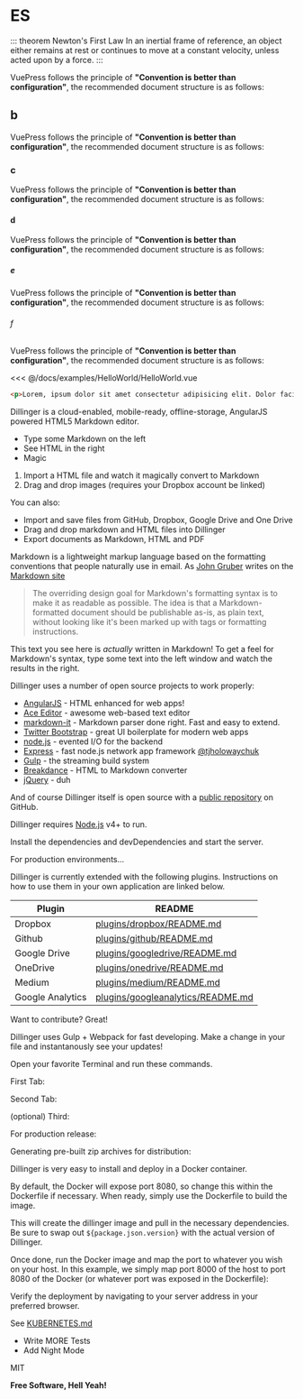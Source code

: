 # ES

::: theorem Newton's First Law
In an inertial frame of reference, an object either remains at rest or continues to move at a constant velocity, unless acted upon by a force.
:::

VuePress follows the principle of **"Convention is better than configuration"**, the recommended document structure is as follows:

## b

VuePress follows the principle of **"Convention is better than configuration"**, the recommended document structure is as follows:

### c

VuePress follows the principle of **"Convention is better than configuration"**, the recommended document structure is as follows:

#### d

VuePress follows the principle of **"Convention is better than configuration"**, the recommended document structure is as follows:

##### e

VuePress follows the principle of **"Convention is better than configuration"**, the recommended document structure is as follows:

###### f

VuePress follows the principle of **"Convention is better than configuration"**, the recommended document structure is as follows:

<Preview>
  <template slot="demo">
    <HelloWorld/>
  </template>

  <<< @/docs/examples/HelloWorld/HelloWorld.vue
</Preview>

```html
<p>Lorem, ipsum dolor sit amet consectetur adipisicing elit. Dolor facilis tempore quidem. Repellendus impedit a assumenda laudantium, sed quis temporibus ea! Minus sequi tempore voluptatum nam fuga ipsa, odio veritatis eveniet quisquam aliquam nostrum quae similique ratione culpa molestiae quidem reprehenderit provident praesentium esse. Obcaecati tenetur eum in, tempore, iusto mollitia nemo recusandae alias molestiae commodi hic aliquam suscipit est totam dignissimos cupiditate! Saepe, ex aut. Porro facilis minima minus et expedita veritatis quisquam neque vero nostrum enim officiis quibusdam placeat veniam suscipit assumenda eum pariatur id, aliquid alias eligendi sunt quis ullam aspernatur exercitationem? Dolorum esse assumenda earum nisi voluptatum? Inventore culpa ab corrupti nesciunt, laborum praesentium, fuga quos perspiciatis odit sit magni officiis aliquid dicta est. Id modi commodi quam voluptas obcaecati quidem! Excepturi sunt ad non architecto quia. Ducimus obcaecati cupiditate adipisci laborum rerum hic saepe quidem ab fugiat architecto sint enim aut nisi, sunt excepturi. Corporis sequi tenetur dolor inventore vitae qui et, beatae voluptates hic doloremque. Atque inventore suscipit non maxime? Dolorem quis ipsam voluptas recusandae ipsa, ab aspernatur nisi illum excepturi repudiandae. Mollitia provident quod unde nemo doloribus obcaecati totam sapiente debitis vel consectetur vero dolorem quam doloremque aut iusto laudantium sit architecto voluptas magnam, veritatis fugiat. Aliquid, deserunt libero odio repudiandae aut incidunt est architecto modi praesentium dignissimos voluptate. Blanditiis vel sunt sint officia quod esse nihil quam, possimus ratione sit adipisci aperiam voluptatibus, alias dignissimos atque ex rem fuga nisi laborum voluptatem nemo distinctio iusto odit enim? Id similique voluptas in vero, autem tempore nisi, quo sint, harum voluptates voluptatem ducimus soluta illo quam dolorem incidunt tenetur. Eveniet architecto quo obcaecati aperiam quidem ex molestiae, aut, a alias ut quaerat similique quia magnam odio reprehenderit vero! Totam minima debitis repellat asperiores suscipit doloribus impedit sapiente quisquam facilis, ea in fuga reprehenderit quis?</p>
```

Dillinger is a cloud-enabled, mobile-ready, offline-storage, AngularJS powered HTML5 Markdown editor.

  - Type some Markdown on the left
  - See HTML in the right
  - Magic

1. Import a HTML file and watch it magically convert to Markdown
2. Drag and drop images (requires your Dropbox account be linked)

You can also:

- Import and save files from GitHub, Dropbox, Google Drive and One Drive
- Drag and drop markdown and HTML files into Dillinger
- Export documents as Markdown, HTML and PDF

Markdown is a lightweight markup language based on the formatting conventions that people naturally use in email.  As [John Gruber] writes on the [Markdown site][df1]

> The overriding design goal for Markdown's
> formatting syntax is to make it as readable
> as possible. The idea is that a
> Markdown-formatted document should be
> publishable as-is, as plain text, without
> looking like it's been marked up with tags
> or formatting instructions.

This text you see here is *actually* written in Markdown! To get a feel for Markdown's syntax, type some text into the left window and watch the results in the right.

Dillinger uses a number of open source projects to work properly:

* [AngularJS] - HTML enhanced for web apps!
* [Ace Editor] - awesome web-based text editor
* [markdown-it] - Markdown parser done right. Fast and easy to extend.
* [Twitter Bootstrap] - great UI boilerplate for modern web apps
* [node.js] - evented I/O for the backend
* [Express] - fast node.js network app framework [@tjholowaychuk]
* [Gulp] - the streaming build system
* [Breakdance](http://breakdance.io) - HTML to Markdown converter
* [jQuery] - duh

And of course Dillinger itself is open source with a [public repository][dill]
 on GitHub.

Dillinger requires [Node.js](https://nodejs.org/) v4+ to run.

Install the dependencies and devDependencies and start the server.

For production environments...

Dillinger is currently extended with the following plugins. Instructions on how to use them in your own application are linked below.

| Plugin           | README                                    |
|------------------|-------------------------------------------|
| Dropbox          | [plugins/dropbox/README.md][PlDb]         |
| Github           | [plugins/github/README.md][PlGh]          |
| Google Drive     | [plugins/googledrive/README.md][PlGd]     |
| OneDrive         | [plugins/onedrive/README.md][PlOd]        |
| Medium           | [plugins/medium/README.md][PlMe]          |
| Google Analytics | [plugins/googleanalytics/README.md][PlGa] |

Want to contribute? Great!

Dillinger uses Gulp + Webpack for fast developing.
Make a change in your file and instantanously see your updates!

Open your favorite Terminal and run these commands.

First Tab:

Second Tab:

(optional) Third:

For production release:

Generating pre-built zip archives for distribution:

Dillinger is very easy to install and deploy in a Docker container.

By default, the Docker will expose port 8080, so change this within the Dockerfile if necessary. When ready, simply use the Dockerfile to build the image.

This will create the dillinger image and pull in the necessary dependencies. Be sure to swap out `${package.json.version}` with the actual version of Dillinger.

Once done, run the Docker image and map the port to whatever you wish on your host. In this example, we simply map port 8000 of the host to port 8080 of the Docker (or whatever port was exposed in the Dockerfile):

Verify the deployment by navigating to your server address in your preferred browser.

See [KUBERNETES.md](https://github.com/joemccann/dillinger/blob/master/KUBERNETES.md)

 - Write MORE Tests
 - Add Night Mode

MIT

**Free Software, Hell Yeah!**

[//]: # (These are reference links used in the body of this note and get stripped out when the markdown processor does its job. There is no need to format nicely because it shouldn't be seen. Thanks SO - http://stackoverflow.com/questions/4823468/store-comments-in-markdown-syntax)


   [dill]: <https://github.com/joemccann/dillinger>
   [git-repo-url]: <https://github.com/joemccann/dillinger.git>
   [john gruber]: <http://daringfireball.net>
   [df1]: <http://daringfireball.net/projects/markdown/>
   [markdown-it]: <https://github.com/markdown-it/markdown-it> 
   [Ace Editor]: <http://ace.ajax.org>
   [node.js]: <http://nodejs.org>
   [Twitter Bootstrap]: <http://twitter.github.com/bootstrap/>
   [jQuery]: <http://jquery.com>
   [@tjholowaychuk]: <http://twitter.com/tjholowaychuk>
   [express]: <http://expressjs.com>
   [AngularJS]: <http://angularjs.org>
   [Gulp]: <http://gulpjs.com>

   [PlDb]: <https://github.com/joemccann/dillinger/tree/master/plugins/dropbox/README.md>
   [PlGh]: <https://github.com/joemccann/dillinger/tree/master/plugins/github/README.md>
   [PlGd]: <https://github.com/joemccann/dillinger/tree/master/plugins/googledrive/README.md>
   [PlOd]: <https://github.com/joemccann/dillinger/tree/master/plugins/onedrive/README.md>
   [PlMe]: <https://github.com/joemccann/dillinger/tree/master/plugins/medium/README.md>
   [PlGa]: <https://github.com/RahulHP/dillinger/blob/master/plugins/googleanalytics/README.md>
